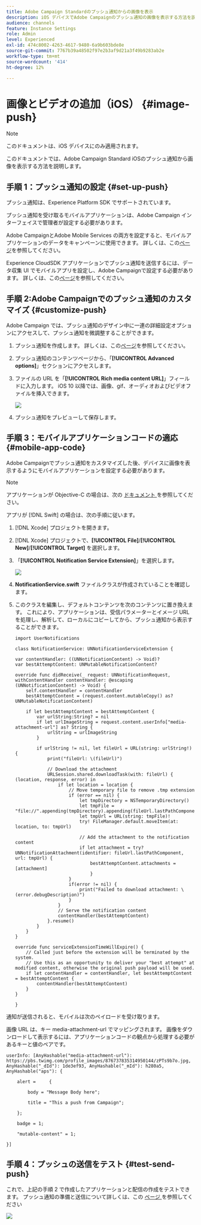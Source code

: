 ```yaml
---
title: Adobe Campaign Standardのプッシュ通知からの画像を表示
description: iOS デバイスでAdobe Campaignのプッシュ通知の画像を表示する方法を説明します
audience: channels
feature: Instance Settings
role: Admin
level: Experienced
exl-id: 474c8002-4263-4617-9480-6a9b603bde8e
source-git-commit: 7767b39a48502f97e2b3af9d21a3f49b9283ab2e
workflow-type: tm+mt
source-wordcount: '414'
ht-degree: 12%

---
```


# 画像とビデオの追加（iOS） {#image-push}

>[!NOTE]
>
>このドキュメントは、iOS デバイスにのみ適用されます。

このドキュメントでは、Adobe Campaign Standard iOSのプッシュ通知から画像を表示する方法を説明します。

## 手順 1：プッシュ通知の設定 {#set-up-push}

プッシュ通知は、Experience Platform SDK でサポートされています。

プッシュ通知を受け取るモバイルアプリケーションは、Adobe Campaign インターフェイスで管理者が設定する必要があります。

Adobe CampaignとAdobe Mobile Services の両方を設定すると、モバイルアプリケーションのデータをキャンペーンに使用できます。 詳しくは、この[ページ](../../administration/using/configuring-a-mobile-application.md)を参照してください。

Experience CloudSDK アプリケーションでプッシュ通知を送信するには、データ収集 UI でモバイルアプリを設定し、Adobe Campaignで設定する必要があります。 詳しくは、この[ページ](../../administration/using/configuring-a-mobile-application.md#channel-specific-config)を参照してください。

## 手順 2:Adobe Campaignでのプッシュ通知のカスタマイズ {#customize-push}

Adobe Campaign では、プッシュ通知のデザイン中に一連の詳細設定オプションにアクセスして、プッシュ通知を微調整することができます。

1. プッシュ通知を作成します。 詳しくは、この[ページ](../../channels/using/preparing-and-sending-a-push-notification.md)を参照してください。

1. プッシュ通知のコンテンツページから、「**[!UICONTROL Advanced options]**」セクションにアクセスします。

1. ファイルの URL を「**[!UICONTROL Rich media content URL]**」フィールドに入力します。
iOS 10 以降では、画像、gif、オーディオおよびビデオファイルを挿入できます。

   ![](assets/push_notif_advanced_6.png)

1. プッシュ通知をプレビューして保存します。

## 手順 3：モバイルアプリケーションコードの適応 {#mobile-app-code}

Adobe Campaignでプッシュ通知をカスタマイズした後、デバイスに画像を表示するようにモバイルアプリケーションを設定する必要があります。

>[!NOTE]
>
>アプリケーションが Objective-C の場合は、次の [ ドキュメント ](https://experienceleague.adobe.com/docs/mobile-services/ios/messaging-ios/push-messaging/c-set-up-rich-push-notif-ios.html?lang=ja) を参照してください。

アプリが [!DNL Swift] の場合は、次の手順に従います。

1. [!DNL Xcode] プロジェクトを開きます。

1. [!DNL Xcode] プロジェクトで、**[!UICONTROL File]**/**[!UICONTROL New]**/**[!UICONTROL Target]** を選択します。

1. 「**[!UICONTROL Notification Service Extension]**」を選択します。

   ![](assets/push_notif_advanced_12.png)

1. **NotificationService.swift** ファイルクラスが作成されていることを確認します。

1. このクラスを編集し、デフォルトコンテンツを次のコンテンツに置き換えます。
これにより、アプリケーションは、受信パラメーターとイメージ URL を処理し、解析して、ローカルにコピーしてから、プッシュ通知から表示することができます。

   ```
   import UserNotifications
   
   class NotificationService: UNNotificationServiceExtension {
   
   var contentHandler: ((UNNotificationContent) -> Void)?
   var bestAttemptContent: UNMutableNotificationContent?
   
   override func didReceive(_ request: UNNotificationRequest, withContentHandler contentHandler: @escaping (UNNotificationContent) -> Void) {
       self.contentHandler = contentHandler
       bestAttemptContent = (request.content.mutableCopy() as? UNMutableNotificationContent)
   
       if let bestAttemptContent = bestAttemptContent {
           var urlString:String? = nil
           if let urlImageString = request.content.userInfo["media-attachment-url"] as? String {
               urlString = urlImageString
           }
   
           if urlString != nil, let fileUrl = URL(string: urlString!) {
               print("fileUrl: \(fileUrl)")
   
               // Download the attachment
               URLSession.shared.downloadTask(with: fileUrl) { (location, response, error) in
                   if let location = location {
                       // Move temporary file to remove .tmp extension
                       if (error == nil) {
                           let tmpDirectory = NSTemporaryDirectory()
                           let tmpFile = "file://".appending(tmpDirectory).appending(fileUrl.lastPathComponent)
                           let tmpUrl = URL(string: tmpFile)!
                           try! FileManager.default.moveItem(at: location, to: tmpUrl)
   
                           // Add the attachment to the notification content
                           if let attachment = try? UNNotificationAttachment(identifier: fileUrl.lastPathComponent, url: tmpUrl) {
                               bestAttemptContent.attachments = [attachment]
                               }
                       }
                       if(error != nil) {
                           print("Failed to download attachment: \(error.debugDescription)")
                       }
                   }
                   // Serve the notification content
                   contentHandler(bestAttemptContent)
               }.resume()
           }
       }
   }
   
   override func serviceExtensionTimeWillExpire() {
       // Called just before the extension will be terminated by the system.
       // Use this as an opportunity to deliver your "best attempt" at modified content, otherwise the original push payload will be used.
       if let contentHandler = contentHandler, let bestAttemptContent = bestAttemptContent {
           contentHandler(bestAttemptContent)
       }
   }
   
   }
   ```

通知が送信されると、モバイルは次のペイロードを受け取ります。

画像 URL は、キー media-attachment-url でマッピングされます。 画像をダウンロードして表示するには、アプリケーションコードの観点から処理する必要があるキーと値のペアです。

```
userInfo: [AnyHashable("media-attachment-url"): https://pbs.twimg.com/profile_images/876737835314950144/zPTs9b7o.jpg, AnyHashable("_dId"): 1de3ef93, AnyHashable("_mId"): h280a5, AnyHashable("aps"): {
 
    alert =     {
 
        body = "Message Body here";
 
        title = "This a push from Campaign";
 
    };
 
    badge = 1;
 
    "mutable-content" = 1;
 
}]
```

## 手順 4：プッシュの送信をテスト {#test-send-push}

これで、上記の手順 2 で作成したアプリケーションと配信の作成をテストできます。 プッシュ通知の準備と送信について詳しくは、この [ ページ ](../../channels/using/preparing-and-sending-a-push-notification.md) を参照してください

![](assets/push_notif_advanced_34.png)
